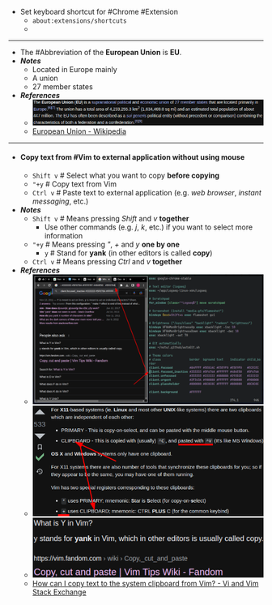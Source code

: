 - Set keyboard shortcut for #Chrome #Extension
	- `about:extensions/shortcuts`
	-
- ---
- The #Abbreviation of the **European Union** is **EU**.
- ***Notes***
	- Located in Europe mainly
	- A union
	- 27 member states
- ***References***
	- ![image.png](../assets/image_1670207778824_0.png)
	- [European Union - Wikipedia](https://en.wikipedia.org/wiki/European_Union)
- ---
- #### Copy text from #Vim to external application without using mouse
	- `Shift v` # Select what you want to copy **before copying**
	- `"+y` # Copy text from Vim
	- `Ctrl v` # Paste text to external application (e.g. *web browser*, *instant messaging*, etc.)
- ***Notes***
	- `Shift v` # Means pressing *Shift* and *v* **together**
		- Use other commands (e.g. *j*, *k*, etc.) if you want to select more information
	- `"+y` # Means pressing *"*, *+* and *y* **one by one**
		- `y` # Stand for **yank** (in other editors is called **copy**)
	- `Ctrl v` # Means pressing *Ctrl* and *v* **together**
- ***References***
	- ![image.png](../assets/image_1670203463820_0.png)
	- ![image.png](../assets/image_1670203935654_0.png)
	- ![image.png](../assets/image_1670204012402_0.png)
	- [How can I copy text to the system clipboard from Vim? - Vi and Vim Stack Exchange](https://vi.stackexchange.com/questions/84/how-can-i-copy-text-to-the-system-clipboard-from-vim)